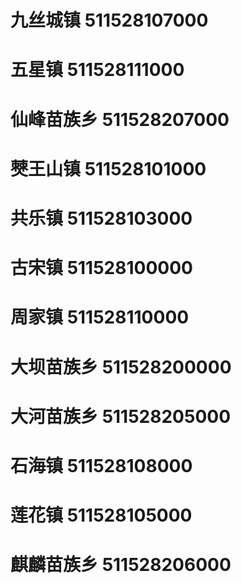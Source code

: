 # 九丝城镇 511528107000
# 五星镇 511528111000
# 仙峰苗族乡 511528207000
# 僰王山镇 511528101000
# 共乐镇 511528103000
# 古宋镇 511528100000
# 周家镇 511528110000
# 大坝苗族乡 511528200000
# 大河苗族乡 511528205000
# 石海镇 511528108000
# 莲花镇 511528105000
# 麒麟苗族乡 511528206000
